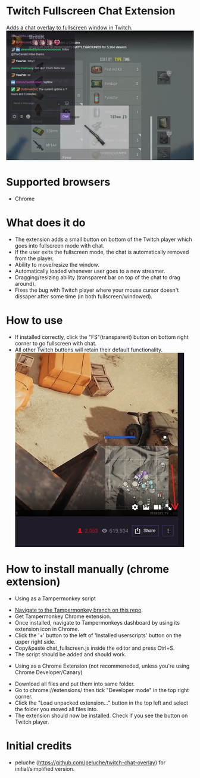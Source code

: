# Twitch Fullscreen Chat Extension
Adds a chat overlay to fullscreen window in Twitch.
![Fullscreen example](https://github.com/exploder2013/TwitchFullscreenChat/blob/master/fullscreen_example.PNG)

# Supported browsers
  * Chrome

# What does it do
- The extension adds a small button on bottom of the Twitch player which goes into fullscreen mode with chat.
- If the user exits the fullscreen mode, the chat is automatically removed from the player.
- Ability to move/resize the window.
- Automatically loaded whenever user goes to a new streamer.
- Dragging/resizing ability (transparent bar on top of the chat to drag around).
- Fixes the bug with Twitch player where your mouse cursor doesn't dissaper after some time (in both fullscreen/windowed). 

# How to use
- If installed correctly, click the "FS"(transparent) button on bottom right corner to go fullscreen with chat. 
- All other Twitch buttons will retain their default functionality.
![Button example](https://github.com/exploder2013/TwitchFullscreenChat/blob/master/fullscreen_button.PNG)

# How to install manually (chrome extension)

* Using as a Tampermonkey script
 - [Navigate to the Tampermonkey branch on this repo](https://github.com/exploder2013/TwitchFullscreenChat/tree/tampermonkey).
 - Get Tampermonkey Chrome extension.
 - Once installed, navigate to Tampermonkeys dashboard by using its extension icon in Chrome.
 - Click the '+' button to the left of 'Installed userscripts' button on the upper right side.
 - Copy&paste chat_fullscreen.js inside the editor and press Ctrl+S.
 - The script should be added and should work.

* Using as a Chrome Extension (not recommeneded, unless you're using Chrome Developer/Canary)
 - Download all files and put them into same folder.
 - Go to chrome://extensions/ then tick "Developer mode" in the top right corner.
 - Click the "Load unpacked extension..." button in the top left and select the folder you moved all files into.
 - The extension should now be installed. Check if you see the button on Twitch player.

# Initial credits
- peluche (https://github.com/peluche/twitch-chat-overlay) for initial/simplified version.

